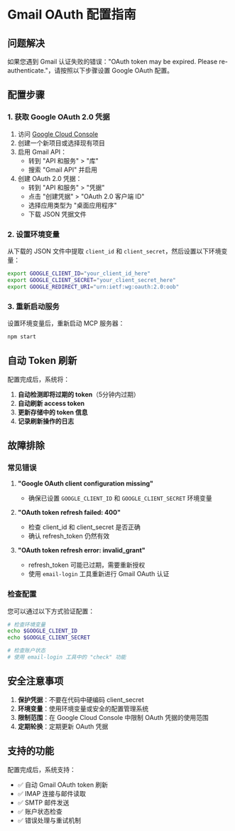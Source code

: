 # Gmail OAuth 配置指南

## 问题解决

如果您遇到 Gmail 认证失败的错误："OAuth token may be expired. Please re-authenticate."，请按照以下步骤设置 Google OAuth 配置。

## 配置步骤

### 1. 获取 Google OAuth 2.0 凭据

1. 访问 [Google Cloud Console](https://console.cloud.google.com/)
2. 创建一个新项目或选择现有项目
3. 启用 Gmail API：
   - 转到 "API 和服务" > "库"
   - 搜索 "Gmail API" 并启用
4. 创建 OAuth 2.0 凭据：
   - 转到 "API 和服务" > "凭据"
   - 点击 "创建凭据" > "OAuth 2.0 客户端 ID"
   - 选择应用类型为 "桌面应用程序"
   - 下载 JSON 凭据文件

### 2. 设置环境变量

从下载的 JSON 文件中提取 `client_id` 和 `client_secret`，然后设置以下环境变量：

```bash
export GOOGLE_CLIENT_ID="your_client_id_here"
export GOOGLE_CLIENT_SECRET="your_client_secret_here"
export GOOGLE_REDIRECT_URI="urn:ietf:wg:oauth:2.0:oob"
```

### 3. 重新启动服务

设置环境变量后，重新启动 MCP 服务器：

```bash
npm start
```

## 自动 Token 刷新

配置完成后，系统将：

1. **自动检测即将过期的 token**（5分钟内过期）
2. **自动刷新 access token**
3. **更新存储中的 token 信息**
4. **记录刷新操作的日志**

## 故障排除

### 常见错误

1. **"Google OAuth client configuration missing"**
   - 确保已设置 `GOOGLE_CLIENT_ID` 和 `GOOGLE_CLIENT_SECRET` 环境变量

2. **"OAuth token refresh failed: 400"**
   - 检查 client_id 和 client_secret 是否正确
   - 确认 refresh_token 仍然有效

3. **"OAuth token refresh error: invalid_grant"**
   - refresh_token 可能已过期，需要重新授权
   - 使用 `email-login` 工具重新进行 Gmail OAuth 认证

### 检查配置

您可以通过以下方式验证配置：

```bash
# 检查环境变量
echo $GOOGLE_CLIENT_ID
echo $GOOGLE_CLIENT_SECRET

# 检查账户状态
# 使用 email-login 工具中的 "check" 功能
```

## 安全注意事项

1. **保护凭据**：不要在代码中硬编码 client_secret
2. **环境变量**：使用环境变量或安全的配置管理系统
3. **限制范围**：在 Google Cloud Console 中限制 OAuth 凭据的使用范围
4. **定期轮换**：定期更新 OAuth 凭据

## 支持的功能

配置完成后，系统支持：

- ✅ 自动 Gmail OAuth token 刷新
- ✅ IMAP 连接与邮件读取
- ✅ SMTP 邮件发送
- ✅ 账户状态检查
- ✅ 错误处理与重试机制 
